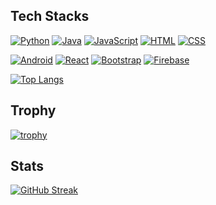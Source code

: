 ## Tech Stacks

[![Python](https://img.shields.io/badge/-Python-black?style=flat&logo=Python)]()
[![Java](https://img.shields.io/badge/-Java-black?style=flat&logo=java)]()
[![JavaScript](https://img.shields.io/badge/-JavaScript-black?style=flat&logo=JavaScript)]()
[![HTML](https://img.shields.io/badge/-HTML-black?style=flat&logo=html5)]()
[![CSS](https://img.shields.io/badge/-CSS-black?style=flat&logo=css3)]()  

[![Android](https://img.shields.io/badge/-Android-black?style=flat&logo=android)]()
[![React](https://img.shields.io/badge/-ReactJS-black?style=flat&logo=react)]()
[![Bootstrap](https://img.shields.io/badge/-Bootstrap-black?style=flat&logo=bootstrap)]()
[![Firebase](https://img.shields.io/badge/-Firebase-black?style=flat&logo=firebase)]()  

[![Top Langs](https://github-readme-stats.vercel.app/api/top-langs/?hide_title=true&username=Pats-Chen&hide_border=true&theme=onedark)]()

## Trophy

[![trophy](https://github-profile-trophy.vercel.app/?username=Pats-Chen&theme=gruvbox&rank=SECRET,SSS,SS,S,AAA,AA,A&column=3&margin-w=15&margin-h=15)](https://github.com/ryo-ma/github-profile-trophy)

## Stats

[![GitHub Streak](http://github-readme-streak-stats.herokuapp.com?user=Pats-Chen&date_format=%5BY.%5Dn.j&theme=dark)](https://git.io/streak-stats)


<!---Personal Notes
--->

